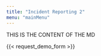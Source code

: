 ```yaml
---
title: "Incident Reporting 2"
menu: "mainMenu"
---
```

THIS IS THE CONTENT OF THE MD

{{< request_demo_form >}}